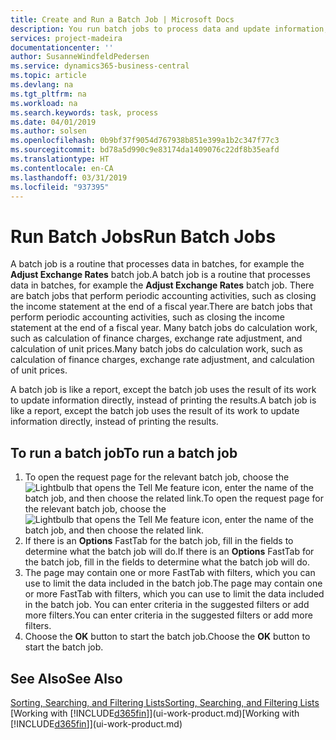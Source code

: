 ```yaml
---
title: Create and Run a Batch Job | Microsoft Docs
description: You run batch jobs to process data and update information, for example, to do periodic accounting activities, or to do calculations.
services: project-madeira
documentationcenter: ''
author: SusanneWindfeldPedersen
ms.service: dynamics365-business-central
ms.topic: article
ms.devlang: na
ms.tgt_pltfrm: na
ms.workload: na
ms.search.keywords: task, process
ms.date: 04/01/2019
ms.author: solsen
ms.openlocfilehash: 0b9bf37f9054d767938b851e399a1b2c347f77c3
ms.sourcegitcommit: bd78a5d990c9e83174da1409076c22df8b35eafd
ms.translationtype: HT
ms.contentlocale: en-CA
ms.lasthandoff: 03/31/2019
ms.locfileid: "937395"
---
```

# <a name="run-batch-jobs"></a><span data-ttu-id="205c2-103">Run Batch Jobs</span><span class="sxs-lookup"><span data-stu-id="205c2-103">Run Batch Jobs</span></span>
<span data-ttu-id="205c2-104">A batch job is a routine that processes data in batches, for example the **Adjust Exchange Rates** batch job.</span><span class="sxs-lookup"><span data-stu-id="205c2-104">A batch job is a routine that processes data in batches, for example the **Adjust Exchange Rates** batch job.</span></span> <span data-ttu-id="205c2-105">There are batch jobs that perform periodic accounting activities, such as closing the income statement at the end of a fiscal year.</span><span class="sxs-lookup"><span data-stu-id="205c2-105">There are batch jobs that perform periodic accounting activities, such as closing the income statement at the end of a fiscal year.</span></span> <span data-ttu-id="205c2-106">Many batch jobs do calculation work, such as calculation of finance charges, exchange rate adjustment, and calculation of unit prices.</span><span class="sxs-lookup"><span data-stu-id="205c2-106">Many batch jobs do calculation work, such as calculation of finance charges, exchange rate adjustment, and calculation of unit prices.</span></span>

<span data-ttu-id="205c2-107">A batch job is like a report, except the batch job uses the result of its work to update information directly, instead of printing the results.</span><span class="sxs-lookup"><span data-stu-id="205c2-107">A batch job is like a report, except the batch job uses the result of its work to update information directly, instead of printing the results.</span></span>

## <a name="to-run-a-batch-job"></a><span data-ttu-id="205c2-108">To run a batch job</span><span class="sxs-lookup"><span data-stu-id="205c2-108">To run a batch job</span></span>
1. <span data-ttu-id="205c2-109">To open the request page for the relevant batch job, choose the ![Lightbulb that opens the Tell Me feature](media/ui-search/search_small.png "Tell me what you want to do") icon, enter the name of the batch job, and then choose the related link.</span><span class="sxs-lookup"><span data-stu-id="205c2-109">To open the request page for the relevant batch job, choose the ![Lightbulb that opens the Tell Me feature](media/ui-search/search_small.png "Tell me what you want to do") icon, enter the name of the batch job, and then choose the related link.</span></span>
2. <span data-ttu-id="205c2-110">If there is an **Options** FastTab for the batch job, fill in the fields to determine what the batch job will do.</span><span class="sxs-lookup"><span data-stu-id="205c2-110">If there is an **Options** FastTab for the batch job, fill in the fields to determine what the batch job will do.</span></span>
3. <span data-ttu-id="205c2-111">The page may contain one or more FastTab with filters, which you can use to limit the data included in the batch job.</span><span class="sxs-lookup"><span data-stu-id="205c2-111">The page may contain one or more FastTab with filters, which you can use to limit the data included in the batch job.</span></span> <span data-ttu-id="205c2-112">You can enter criteria in the suggested filters or add more filters.</span><span class="sxs-lookup"><span data-stu-id="205c2-112">You can enter criteria in the suggested filters or add more filters.</span></span>
4. <span data-ttu-id="205c2-113">Choose the **OK** button to start the batch job.</span><span class="sxs-lookup"><span data-stu-id="205c2-113">Choose the **OK** button to start the batch job.</span></span>

## <a name="see-also"></a><span data-ttu-id="205c2-114">See Also</span><span class="sxs-lookup"><span data-stu-id="205c2-114">See Also</span></span>
[<span data-ttu-id="205c2-115">Sorting, Searching, and Filtering Lists</span><span class="sxs-lookup"><span data-stu-id="205c2-115">Sorting, Searching, and Filtering Lists</span></span>](ui-enter-criteria-filters.md)  
<span data-ttu-id="205c2-116">[Working with [!INCLUDE[d365fin](includes/d365fin_md.md)]](ui-work-product.md)</span><span class="sxs-lookup"><span data-stu-id="205c2-116">[Working with [!INCLUDE[d365fin](includes/d365fin_md.md)]](ui-work-product.md)</span></span>
